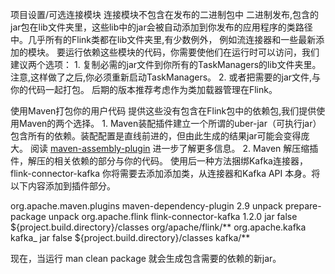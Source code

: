 <!DOCTYPE html>
<html lang="en">
<head>
	<meta charset="UTF-8">
	<title>Document</title>
</head>
<!--
path: Project Setup/Linking with Optional Modules
here link: https://ci.apache.org/projects/flink/flink-docs-release-1.2/dev/linking.html
-->
<body>

<div>
	<p>
		项目设置/可选连接模块
		连接模块不包含在发布的二进制包中
		二进制发布,包含的jar包在lib文件夹里，这些lib中的jar会被自动添加到你发布的应用程序的类路径中。几乎所有的Flink类都在lib文件夹里,有少数例外，
		例如流连接器和一些最新添加的模块。
		要运行依赖这些模块的代码，你需要使他们在运行时可以访问，我们建议两个选项：
			1. 复制必需的jar文件到你所有的TaskManagers的lib文件夹里。注意,这样做了之后,你必须重新启动TaskManagers。
			2. 或者把需要的jar文件,与你的代码一起打包。
		后期的版本推荐考虑作为类加载器管理在Flink。
	</p>
</div>
	
<div>
	<p>
		使用Maven打包你的用户代码
		提供这些没有包含在Flink包中的依赖包,我们提供使用Maven的两个选择。
			1. Maven装配插件建立一个所谓的uber-jar（可执行jar）包含所有的依赖。装配配置是直线前进的，但由此生成的结果jar可能会变得庞大。
	           阅读 <a href="http://maven.apache.org/plugins/maven-assembly-plugin/usage.html">maven-assembly-plugin</a>  进一步了解更多信息。
			2. Maven 解压缩插件，解压的相关依赖的部分与你的代码。
			   使用后一种方法捆绑Kafka连接器，flink-connector-kafka 你将需要去添加添加类，从连接器和Kafka API 本身。将以下内容添加到插件部分。
	</p>
</div>

<div>
	<p>
		<span class="nc"><plugin></span>
		    <span class="nc"><groupId></span>org.apache.maven.plugins<span class="nc"></groupId></span>
		    <span class="nc"><artifactId>maven-dependency-plugin<span class="nc"></artifactId></span>
		    <span class="nc"><version>2.9</version></span>
		    <span class="nc"><executions></span>
		        <span class="nc"><execution></span>
		            <span class="nc"><id></span>unpack<span class="nc"></id></span>
		            <!-- executed just before the package phase -->
		            <span class="nc"><phase></span>prepare-package<span class="nc"></phase></span>
		            <span class="nc"><goals></span>
		                <span class="nc"><goal></span>unpack<span class="nc"></goal></span>
		            <span class="nc"></goals></span>
		            <span class="nc"><configuration></span>
		                <span class="nc"><artifactItems></span>
		                    <!-- For Flink connector classes -->
		                    <span class="nc"><artifactItem></span>
		                        <span class="nc"><groupId></span>org.apache.flink<span class="nc"></groupId></span>
		                        <span class="nc"><artifactId></span>flink-connector-kafka<span class="nc"></artifactId></span>
		                        <span class="nc"><version></span>1.2.0<span class="nc"></version></span>
		                        <span class="nc"><type></span>jar<span class="nc"></type></span>
		                        <span class="nc"><overWrite></span>false<span class="nc"></overWrite></span>
		                        <span class="nc"><outputDirectory></span>${project.build.directory}/classes<span class="nc"></outputDirectory></span>
		                        <span class="nc"><includes></span>org/apache/flink/**<span class="nc"></includes></span>
		                    <span class="nc"></artifactItem></span>
		                    <!-- For Kafka API classes -->
		                    <span class="nc"><artifactItem></span>
		                        <span class="nc"><groupId>org.apache.kafka<span class="nc"></groupId></span>
		                        <span class="nc"><artifactId>kafka_<YOUR_SCALA_VERSION><span class="nc"></artifactId></span>
		                        <span class="nc"><version><YOUR_KAFKA_VERSION><span class="nc"></version></span>
		                        <span class="nc"><type>jar<span class="nc"></type></span>
		                        <span class="nc"><overWrite>false<span class="nc"></overWrite></span>
		                        <span class="nc"><outputDirectory>${project.build.directory}/classes<span class="nc"></outputDirectory></span>
		                        <span class="nc"><includes></span>kafka/**<span class="nc"></includes></span>
		                    <span class="nc"></artifactItem></span>
		                <span class="nc"></artifactItems></span>
		            <span class="nc"></configuration></span>
		        <span class="nc"></execution></span>
		     <span class="nc"></executions></span>
		<span class="nc"></plugin></span>
	</p>
</div>
     
<div>现在，当运行 man clean package 就会生成包含需要的依赖的新jar。</div>     
   
</body>
</html>
